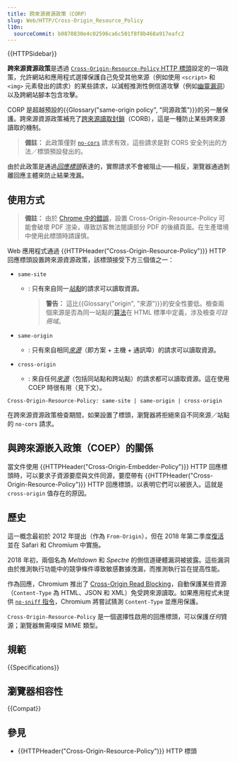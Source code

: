 ```yaml
---
title: 跨來源資源政策（CORP）
slug: Web/HTTP/Cross-Origin_Resource_Policy
l10n:
  sourceCommit: b0870830e4c02596ca6c501f8f8b468a917eafc2
---
```


{{HTTPSidebar}}

**跨來源資源政策**是透過 [`Cross-Origin-Resource-Policy` HTTP 標頭](/zh-TW/docs/Web/HTTP/Headers/Cross-Origin-Resource-Policy)設定的一項政策，允許網站和應用程式選擇保護自己免受其他來源（例如使用 `<script>` 和 `<img>` 元素發出的請求）的某些請求，以減輕推測性側信道攻擊（例如[幽靈漏洞](https://zh.wikipedia.org/wiki/幽灵漏洞)）以及跨網站腳本包含攻擊。

CORP 是超越預設的{{Glossary("same-origin policy", "同源政策")}}的另一層保護。跨來源資源政策補充了[跨來源讀取封鎖](https://fetch.spec.whatwg.org/#corb)（CORB），這是一種防止某些跨來源讀取的機制。

> **備註：** 此政策僅對 [`no-cors`](https://fetch.spec.whatwg.org/#concept-request-mode) 請求有效，這些請求是對 CORS 安全列出的方法／標頭預設發出的。

由於此政策是通過[_回應標頭_](/zh-TW/docs/Glossary/Response_header)表達的，實際請求不會被阻止——相反，瀏覽器通過剝離回應主體來防止結果洩漏。

## 使用方式

> **備註：** 由於 [Chrome 中的錯誤](https://crbug.com/1074261)，設置 Cross-Origin-Resource-Policy 可能會破壞 PDF 渲染，導致訪客無法閱讀部分 PDF 的後續頁面。在生產環境中使用此標頭時請謹慎。

Web 應用程式通過 {{HTTPHeader("Cross-Origin-Resource-Policy")}} HTTP 回應標頭設置跨來源資源政策，該標頭接受下方三個值之一：

- `same-site`

  - : 只有來自同一[_站點_](/zh-TW/docs/Glossary/Site)的請求可以讀取資源。

    > **警告：** 這比{{Glossary("origin", "來源")}}的安全性要低。檢查兩個來源是否為同一站點的[算法](https://html.spec.whatwg.org/multipage/origin.html#same-site)在 HTML 標準中定義，涉及檢查*可註冊域*。

- `same-origin`
  - : 只有來自相同[_來源_](/zh-TW/docs/Glossary/Origin)（即方案 + 主機 + 通訊埠）的請求可以讀取資源。
- `cross-origin`
  - : 來自任何[_來源_](/zh-TW/docs/Glossary/Origin)（包括同站點和跨站點）的請求都可以讀取資源。這在使用 COEP 時很有用（見下文）。

```http
Cross-Origin-Resource-Policy: same-site | same-origin | cross-origin
```

在跨來源資源政策檢查期間，如果設置了標頭，瀏覽器將拒絕來自不同來源／站點的 `no-cors` 請求。

## 與跨來源嵌入政策（COEP）的關係

當文件使用 {{HTTPHeader("Cross-Origin-Embedder-Policy")}} HTTP 回應標頭時，可以要求子資源要麼與文件同源，要麼帶有 {{HTTPHeader("Cross-Origin-Resource-Policy")}} HTTP 回應標頭，以表明它們可以被嵌入。這就是 `cross-origin` 值存在的原因。

## 歷史

這一概念最初於 2012 年提出（作為 `From-Origin`），但在 2018 年第二季度[復活](https://github.com/whatwg/fetch/issues/687)並在 Safari 和 Chromium 中實施。

2018 年初，兩個名為 _Meltdown_ 和 _Spectre_ 的側信道硬體漏洞被披露。這些漏洞由於推測執行功能中的競爭條件導致敏感數據洩漏，而推測執行旨在提高性能。

作為回應，Chromium 推出了 [Cross-Origin Read Blocking](https://fetch.spec.whatwg.org/#corb)，自動保護某些資源（`Content-Type` 為 HTML、JSON 和 XML）免受跨來源讀取。如果應用程式未提供 [`no-sniff` 指令](/zh-TW/docs/Web/HTTP/Headers/X-Content-Type-Options)，Chromium 將嘗試猜測 `Content-Type` 並應用保護。

`Cross-Origin-Resource-Policy` 是一個選擇性啟用的回應標頭，可以保護*任何*資源；瀏覽器無需嗅探 MIME 類型。

## 規範

{{Specifications}}

## 瀏覽器相容性

{{Compat}}

## 參見

- {{HTTPHeader("Cross-Origin-Resource-Policy")}} HTTP 標頭
